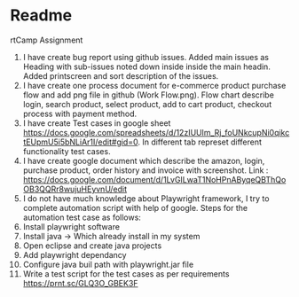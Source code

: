 # Readme
rtCamp Assignment
1. I have create bug report using github issues. Added main issues as Heading with sub-issues noted down inside inside the main headin. Added printscreen and sort description of the issues. 
2. I have create one process document for e-commerce product purchase flow and add png file in github (Work Flow.png). Flow chart describe login, search product, select product, add to cart product, checkout process with payment method. 
3. I have create Test cases in google sheet https://docs.google.com/spreadsheets/d/12zIUUlm_Rj_foUNkcupNi0qikctEUpmU5i5bNLiAr1I/edit#gid=0. In different tab represet different functionality test cases. 
4. I have create google document which describe the amazon, login, purchase product, order history and invoice with screenshot. Link : https://docs.google.com/document/d/1LvGILwaT1NoHPnAByqeQBThQoOB3QQRr8wujuHEyvnU/edit
5. I do not have much knowledge about Playwright framework, I try to complete automation script with help of google. 
Steps for the automation test case as follows:
1. Install playwright software 
2. Install java -> Which already install in my system
3. Open eclipse and create java projects
4. Add playwright dependancy 
5. Configure java buil path with playwright.jar file
6. Write a test script for the test cases as per requirements
https://prnt.sc/GLQ3O_GBEK3F
